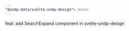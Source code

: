 ```yaml
---
"@undp-data/svelte-undp-design": minor
---
```


feat: add SearchExpand component in svelte-undp-design
